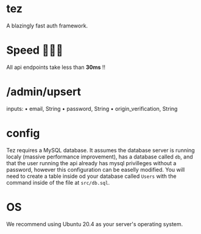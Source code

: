 # tez

A blazingly fast auth framework.

# Speed 🚀🚀🚀

All api endpoints take less than **30ms** !!

# /admin/upsert

inputs:
• email, String
• password, String
• origin_verification, String

# config

Tez requires a MySQL database. It assumes the database server is running localy (massive performance improvement), has a database called `db`, and that the user running the api already has mysql privilleges without a password, however this configuration can be easelly modified.
You will need to create a table inside od your database called `Users` with the command inside of the file at `src/db.sql`.

# OS

We recommend using Ubuntu 20.4 as your server's operating system.
